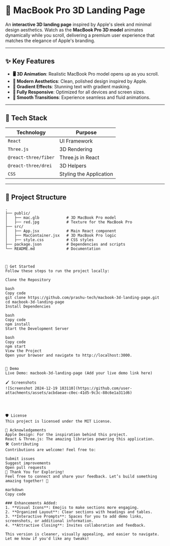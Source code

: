 # 🎨 MacBook Pro 3D Landing Page

An **interactive 3D landing page** inspired by Apple's sleek and minimal design aesthetics. Watch as the **MacBook Pro 3D model** animates dynamically while you scroll, delivering a premium user experience that matches the elegance of Apple's branding.

---

## ✨ Key Features

- **🖥️ 3D Animation**: Realistic MacBook Pro model opens up as you scroll.
- **💎 Modern Aesthetics**: Clean, polished design inspired by Apple.
- **🎨 Gradient Effects**: Stunning text with gradient masking.
- **📱 Fully Responsive**: Optimized for all devices and screen sizes.
- **🚀 Smooth Transitions**: Experience seamless and fluid animations.

---


## 🌟 Tech Stack

| **Technology**       | **Purpose**                     |
|-----------------------|----------------------------------|
| `React`              | UI Framework                   |
| `Three.js`           | 3D Rendering                   |
| `@react-three/fiber` | Three.js in React              |
| `@react-three/drei`  | 3D Helpers                     |
| `CSS`                | Styling the Application        |

---

## 📂 Project Structure

```plaintext
.
├── public/
│   ├── mac.glb            # 3D MacBook Pro model
│   ├── red.jpg            # Texture for the MacBook Pro
├── src/
│   ├── App.jsx            # Main React component
│   ├── MacContainer.jsx   # 3D MacBook Pro logic
│   ├── style.css          # CSS styles
├── package.json           # Dependencies and scripts
└── README.md              # Documentation



🚀 Get Started
Follow these steps to run the project locally:

Clone the Repository

bash
Copy code
git clone https://github.com/prashu-tech/macbook-3d-landing-page.git
cd macbook-3d-landing-page
Install Dependencies

bash
Copy code
npm install
Start the Development Server

bash
Copy code
npm start
View the Project
Open your browser and navigate to http://localhost:3000.


🎥 Demo
Live Demo: macbook-3d-landing-page (Add your live demo link here)

🖌️ Screenshots
![Screenshot 2024-12-19 183110](https://github.com/user-attachments/assets/acbdaeae-c0ec-41d5-9c3c-88c6e1a311d6)




🛡️ License
This project is licensed under the MIT License.

🙌 Acknowledgements
Apple Design: For the inspiration behind this project.
React & Three.js: The amazing libraries powering this application.
🛠️ Contributing
Contributions are welcome! Feel free to:

Submit issues
Suggest improvements
Open pull requests
🎉 Thank You for Exploring!
Feel free to connect and share your feedback. Let’s build something amazing together! 🚀

markdown
Copy code

### Enhancements Added:
1. **Visual Icons**: Emojis to make sections more engaging.
2. **Organized Layout**: Clear sections with headings and tables.
3. **Interactive Prompts**: Spaces for you to add demo links, screenshots, or additional information.
4. **Attractive Closing**: Invites collaboration and feedback.

This version is cleaner, visually appealing, and easier to navigate. Let me know if you'd like any tweaks!
